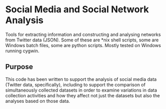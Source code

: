 # Social Media and Social Network Analysis

Tools for extracting information and constructing and analysing networks from
Twitter data (JSON). Some of these are \*nix shell scripts, some are Windows
batch files, some are python scripts. Mostly tested on Windows running cygwin.

## Purpose

This code has been written to support the analysis of social media data (Twitter
data, specifically), including to support the comparison of simultaneously
collected datasets in order to examine variations in data collection activities
and how they affect not just the datasets but also the analyses based on those
data.